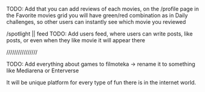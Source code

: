 TODO: Add that you can add reviews of each movies, on the /profile page in the Favorite movies grid you will have green/red combination as in Daily challenges, so other users can instantly see which movie you reviewed

/spotlight || feed
TODO: Add users feed, where users can write posts, like posts, or even when they like movie it will appear there

////////////////

TODO: Add everything about games to filmoteka -> rename it to something like Mediarena or Enterverse

It will be unique platform for every type of fun there is in the internet world.
